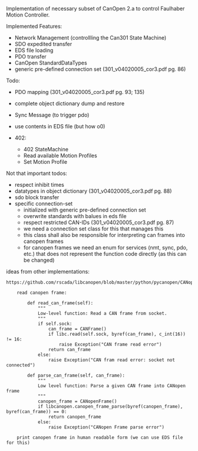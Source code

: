 
Implementation of necessary subset of CanOpen 2.a to control Faulhaber Motion Controller.

Implemented Features:
 - Network Management (controllling the Can301 State Machine)
 - SDO expedited transfer
 - EDS file loading
 - PDO transfer
 - CanOpen StandardDataTypes
 - generic pre-defined connection set (301_v04020005_cor3.pdf pg. 86)

Todo:
 - PDO mapping (301_v04020005_cor3.pdf pg. 93; 135)
 - complete object dictionary dump and restore
 - Sync Message (to trigger pdo)
 - use contents in EDS file (but how o0)

 - 402:
   - 402 StateMachine
   - Read available Motion Profiles
   - Set Motion Profile


Not that important todos:
 - respect inhibit times
 - datatypes in object dictionary (301_v04020005_cor3.pdf pg. 88)
 - sdo block transfer
 - specific connection-set 
   - initialized with generic pre-defined connection set
   - overwrite standards with balues in eds file
   - respect restricted CAN-IDs  (301_v04020005_cor3.pdf pg. 87)
   - we need a connection set class for this that manages this
   - this class shall also be responsible for interpreting can frames into canopen frames
   - for canopen frames we need an enum for services (nmt, sync, pdo, etc.) that does not 
      represent the function code directly (as this can be changed)

ideas from other implementations:

    https://github.com/rscada/libcanopen/blob/master/python/pycanopen/CANopen.py

        read canopen frame:

            def read_can_frame(self):
                """
                Low-level function: Read a CAN frame from socket.
                """
                if self.sock:
                    can_frame = CANFrame()
                    if libc.read(self.sock, byref(can_frame), c_int(16)) != 16:
                        raise Exception("CAN frame read error")
                    return can_frame
                else:
                    raise Exception("CAN fram read error: socket not connected")
                    
            def parse_can_frame(self, can_frame):
                """
                Low level function: Parse a given CAN frame into CANopen frame
                """
                canopen_frame = CANopenFrame()        
                if libcanopen.canopen_frame_parse(byref(canopen_frame), byref(can_frame)) == 0:
                    return canopen_frame
                else:
                    raise Exception("CANopen Frame parse error")

        print canopen frame in human readable form (we can use EDS file for this)
